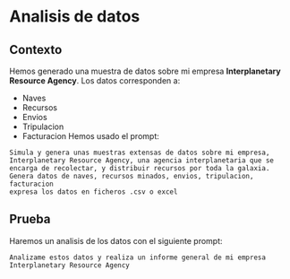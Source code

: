 # Analisis de datos

## Contexto

Hemos generado una muestra de datos sobre mi empresa **Interplanetary Resource Agency**.
Los datos corresponden a:

- Naves
- Recursos
- Envios
- Tripulacion
- Facturacion
Hemos usado el prompt:

```text
Simula y genera unas muestras extensas de datos sobre mi empresa, Interplanetary Resource Agency, una agencia interplanetaria que se encarga de recolectar, y distribuir recursos por toda la galaxia.
Genera datos de naves, recursos minados, envios, tripulacion, facturacion
expresa los datos en ficheros .csv o excel
```

## Prueba

Haremos un analisis de los datos con el siguiente prompt:

```text
Analizame estos datos y realiza un informe general de mi empresa Interplanetary Resource Agency
```
